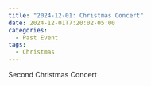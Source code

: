 ```yaml
---
title: "2024-12-01: Christmas Concert"
date: 2024-12-01T7:20:02-05:00
categories:
  - Past Event
tags:
  - Christmas
---
```


Second Christmas Concert